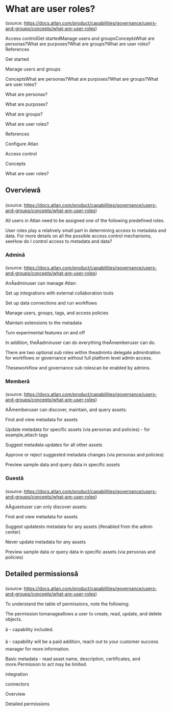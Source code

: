 # What are user roles?
(source: https://docs.atlan.com/product/capabilities/governance/users-and-groups/concepts/what-are-user-roles)

Access controlGet startedManage users and groupsConceptsWhat are personas?What are purposes?What are groups?What are user roles?References

Get started

Manage users and groups

ConceptsWhat are personas?What are purposes?What are groups?What are user roles?

What are personas?

What are purposes?

What are groups?

What are user roles?

References

Configure Atlan

Access control

Concepts

What are user roles?



## Overviewâ
(source: https://docs.atlan.com/product/capabilities/governance/users-and-groups/concepts/what-are-user-roles)

All users in Atlan need to be assigned one of the following predefined roles.

User roles play a relatively small part in determining access to metadata and data. For more details on all the possible access control mechanisms, seeHow do I control access to metadata and data?



### Adminâ
(source: https://docs.atlan.com/product/capabilities/governance/users-and-groups/concepts/what-are-user-roles)

AnÂadminuser can manage Atlan:

Set up integrations with external collaboration tools

Set up data connections and run workflows

Manage users, groups, tags, and access policies

Maintain extensions to the metadata

Turn experimental features on and off

In addition, theÂadminuser can do everything theÂmemberuser can do.

There are two optional sub roles within theadminto delegate adminitration for workflows or governance without full platform level admin access.

Theseworkflow and governance sub rolescan be enabled by admins.



### Memberâ
(source: https://docs.atlan.com/product/capabilities/governance/users-and-groups/concepts/what-are-user-roles)

AÂmemberuser can discover, maintain, and query assets:

Find and view metadata for assets

Update metadata for specific assets (via personas and policies)   -  for example,attach tags

Suggest metadata updates for all other assets

Approve or reject suggested metadata changes (via personas and policies)

Preview sample data and query data in specific assets



### Guestâ
(source: https://docs.atlan.com/product/capabilities/governance/users-and-groups/concepts/what-are-user-roles)

AÂguestuser can only discover assets:

Find and view metadata for assets

Suggest updatesto metadata for any assets (ifenabled from the admin center)

Never update metadata for any assets

Preview sample data or query data in specific assets (via personas and policies)



## Detailed permissionsâ
(source: https://docs.atlan.com/product/capabilities/governance/users-and-groups/concepts/what-are-user-roles)

To understand the table of permissions, note the following:

The permission tomanageallows a user to create, read, update, and delete objects.

â   -  capability included.

â   -  capability will be a paid addition, reach out to your customer success manager for more information.

Basic metadata   -  read asset name, description, certificates, and more.Permission to act may be limited.

integration

connectors

Overview

Detailed permissions

